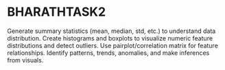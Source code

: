 # BHARATHTASK2
Generate summary statistics (mean, median, std, etc.) to understand data distribution. Create histograms and boxplots to visualize numeric feature distributions and detect outliers. Use pairplot/correlation matrix for feature relationships. Identify patterns, trends, anomalies, and make inferences from visuals.
